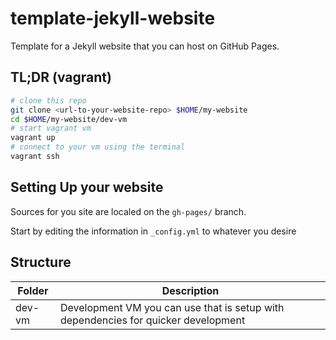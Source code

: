 # template-jekyll-website
Template for a Jekyll website that you can host on GitHub Pages.

## TL;DR (vagrant)
```bash
# clone this repo
git clone <url-to-your-website-repo> $HOME/my-website
cd $HOME/my-website/dev-vm
# start vagrant vm
vagrant up
# connect to your vm using the terminal
vagrant ssh
```

## Setting Up your website
Sources for you site are localed on the  `gh-pages/` branch.

Start by editing the information in `_config.yml` to whatever you desire

## Structure
| Folder    | Description                                                                           |
|-----------|---------------------------------------------------------------------------------------|
| dev-vm    | Development VM you can use that is setup with dependencies for quicker development    |